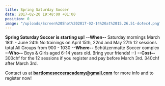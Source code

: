 ```yaml
---
title: Spring Saturday Soccer
date: 2017-02-20 19:48:00 +01:00
position: 0
image: "/uploads/Screen%20Shot%202017-02-14%20at%2015.26.51-dc4ec4.png"
---
```


**Spring Saturday Soccer is starting up!**
**--When--**
Saturday mornings
March 18th - June 24th
No trainings on April 15th, 22nd and May 27th
12 sessions total
All Groups from 900 - 1030
**--Where--**
Schützenmatte Soccer complex
**--Who--**
Boys & Girls aged 6-14 years old. Bring your friends! :-)
**--Cost--**
300chf for the 12 sessions if you register and pay before March 3rd. 340chf after March 3rd.

Contact us at **bartlomesocceracademy@gmail.com** for more info and to register now!